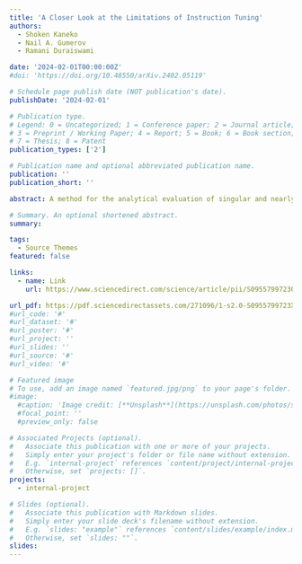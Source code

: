 ```yaml
---
title: 'A Closer Look at the Limitations of Instruction Tuning'
authors:
  - Shoken Kaneko
  - Nail A. Gumerov
  - Ramani Duraiswami

date: '2024-02-01T00:00:00Z'
#doi: 'https://doi.org/10.48550/arXiv.2402.05119'

# Schedule page publish date (NOT publication's date).
publishDate: '2024-02-01'

# Publication type.
# Legend: 0 = Uncategorized; 1 = Conference paper; 2 = Journal article;
# 3 = Preprint / Working Paper; 4 = Report; 5 = Book; 6 = Book section;
# 7 = Thesis; 8 = Patent
publication_types: ['2']

# Publication name and optional abbreviated publication name.
publication: ''
publication_short: ''

abstract: A method for the analytical evaluation of singular and nearly singular layer potentials arising in the collocation boundary element method for the Laplace and Helmholtz equation is developed for flat boundary elements with polynomial shape functions. The method is based on dimension-reduction via the divergence theorem and a Recursive scheme for evaluating the resulting line Integrals for Polynomial Elements (RIPE). It is used to evaluate single layer, double layer, adjoint double layer, and hypersingular potentials, for both the Laplace and the Helmholtz kernels. It naturally supports nearly singular, singular, and hypersingular integrals under a single framework. The developed recursive algorithm allows accurate evaluation of layer potentials associated with  density functions used in a th order boundary element in O(p^3) time for the Laplace case.

# Summary. An optional shortened abstract.
summary:

tags:
  - Source Themes
featured: false

links:
  - name: Link
    url: https://www.sciencedirect.com/science/article/pii/S0955799723005787

url_pdf: https://pdf.sciencedirectassets.com/271096/1-s2.0-S0955799723X00125/1-s2.0-S0955799723005787/main.pdf?X-Amz-Security-Token=IQoJb3JpZ2luX2VjECUaCXVzLWVhc3QtMSJIMEYCIQDoXkK1V%2BDlldB3u5EdgfnmsNpf9iTXmLhTfllj%2FvcF%2BQIhAKjw4TwEbqjgNfwd9yjSFlCu%2FwOid0cSRAjl%2BLYZcO7tKrMFCB4QBRoMMDU5MDAzNTQ2ODY1IgwdN5DHBvDSQiNCxbgqkAUqUc2uJujYXePpXB2X4eAe5P%2Fhggm0kl4ejQVOysknBKn1c0Id464JAT1qKXAXsHVA8k42DCXYxuYd1319u854Kf7OS5XH%2FKix0QvpnCPudPGAg%2B3r46rKQN%2FUj7uw2biRxa5cdP9nFdN9uhHXYnKOjd%2BY8EXSmuN2eXE5lJojh%2F4t8cESWLo4jQr65GyDmJLnLLSalphQhV1E72cMMItE4H3kStU2Wyq2yPjby0YO5BVP9NXE0STpmD%2Btv00ck%2BOU3bqLn3iz3lFtjrHg2cFkdxJU4mN%2Bp5UN8dmz%2FrdH2hZI7R0iFF0OA8f2fhS8IclinwBZS27xsyasLjfTF4VumnzYjBL%2F24UUse38QZMSqWFVM9tm0dwZxmKf%2F%2Fc74VeKN91AMW2g83gsz22O4hWMfsRvHx%2FGQbnAYDn6RYW%2FXpKCCQ821C4pSzX3H9thIjdzHLDSuFBuuoh0YveE67d3rpSNoGBcgqzFOWLGxSlzGUZJkecJCUL9SIwVesIf%2BQsfDk6RPy9qbayqDQuVHCIko0sXf6ca3QzfPARpc6jnOGXSbH%2BtVcI7aUi9Z85MgpwnNjRtozniVxCme6GFjrYxrf6O49AxK0pAObYR5NwvQpKdzP6Q8IKA7z7m0J0VtWeqpJdUNO9%2BvGaF7SA7cllVj3s4GYS9m2HZ3nEZt1zKAtMcyydiKww%2FIKcR2%2F2Xk%2B1YaxGDgyEYF0Vmw0DQle%2B5brngrIHWty%2BUZf%2BFq0W29KeSazuyPutR2%2FQfiFgkadz0I1KKmjkeNMb1EQ0Vhbva6kV5o6m69r4EgHvBAgVM9kxw8eSia8W6a01XZLU7d88G8%2BaTIX5wiRQZwsG%2FzPx9QwXwFs3onPHyKhodHXh9XzCpz4OvBjqwAVGGEZX75v0Bd29c3mMRZ9KkRP8c%2FGb8%2BDlwMZvD780dUM5ZBolm12QTTk46mvDbrvw%2B48fuWwX2qBPLyTZSfZhfmL9d2%2B%2B8kp5eQJIQ27%2BGVLDz8hJtnJF5OmgGWofgUAyWuzetMqGwDubaFtYsyfAVKCuvhKWOl1coCPPKlNH8%2Frx%2BXzTdVlBwEDYwAWzIAq6ctkrMxb7c7Qwa45WqwjQlcknizGdbafEiKOgGTTiy&X-Amz-Algorithm=AWS4-HMAC-SHA256&X-Amz-Date=20240229T221221Z&X-Amz-SignedHeaders=host&X-Amz-Expires=300&X-Amz-Credential=ASIAQ3PHCVTYVXRHWHF3%2F20240229%2Fus-east-1%2Fs3%2Faws4_request&X-Amz-Signature=fca5abd9145fb6de9bbaf477e78eab4bcfe254a161bf3aaa9b5b3d6ab0927cef&hash=f8df024ab839d40592b17ed73cafccd67ef030507e6f265f0a3b2799ff8ab070&host=68042c943591013ac2b2430a89b270f6af2c76d8dfd086a07176afe7c76c2c61&pii=S0955799723005787&tid=spdf-2d3b84c6-4820-49f8-be2c-f67c90e43b19&sid=8d9a5033410fa046285a3e53d4b20ec76238gxrqa&type=client&tsoh=d3d3LnNjaWVuY2VkaXJlY3QuY29t&ua=15115c5b0554550159&rr=85d43f91199a9c49&cc=us
#url_code: '#'
#url_dataset: '#'
#url_poster: '#'
#url_project: ''
#url_slides: ''
#url_source: '#'
#url_video: '#'

# Featured image
# To use, add an image named `featured.jpg/png` to your page's folder.
#image:
  #caption: 'Image credit: [**Unsplash**](https://unsplash.com/photos/s9CC2SKySJM)'
  #focal_point: ''
  #preview_only: false 

# Associated Projects (optional).
#   Associate this publication with one or more of your projects.
#   Simply enter your project's folder or file name without extension.
#   E.g. `internal-project` references `content/project/internal-project/index.md`.
#   Otherwise, set `projects: []`.
projects:
  - internal-project

# Slides (optional).
#   Associate this publication with Markdown slides.
#   Simply enter your slide deck's filename without extension.
#   E.g. `slides: "example"` references `content/slides/example/index.md`.
#   Otherwise, set `slides: ""`.
slides:
---
```


